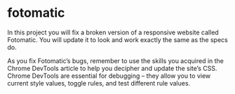 # fotomatic

In this project you will fix a broken version of a responsive website called Fotomatic. You will update it to look and work exactly the same as the specs do.

As you fix Fotomatic’s bugs, remember to use the skills you acquired in the Chrome DevTools article to help you decipher and update the site’s CSS. Chrome DevTools are essential for debugging – they allow you to view current style values, toggle rules, and test different rule values.
